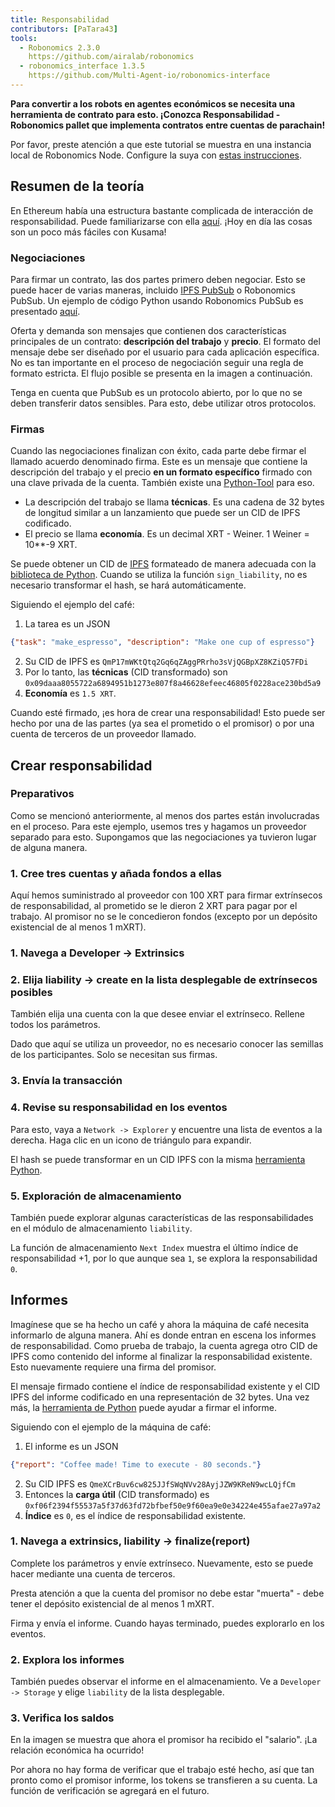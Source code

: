 ```yaml
---
title: Responsabilidad
contributors: [PaTara43]
tools:   
  - Robonomics 2.3.0
    https://github.com/airalab/robonomics
  - robonomics_interface 1.3.5
    https://github.com/Multi-Agent-io/robonomics-interface
---
```


**Para convertir a los robots en agentes económicos se necesita una herramienta de contrato para esto. ¡Conozca Responsabilidad - Robonomics pallet que implementa contratos entre cuentas de parachain!**

<robo-wiki-note type="warning" title="Dev Node">

  Por favor, preste atención a que este tutorial se muestra en una instancia local de Robonomics Node. Configure la suya con [estas instrucciones](/docs/run-dev-node).

</robo-wiki-note>

## Resumen de la teoría

En Ethereum había una estructura bastante complicada de interacción de responsabilidad. Puede familiarizarse con ella [aquí](/docs/robonomics-how-it-works). ¡Hoy en día las cosas son un poco más fáciles con Kusama!

### Negociaciones

Para firmar un contrato, las dos partes primero deben negociar. Esto se puede hacer de varias maneras, incluido [IPFS PubSub](https://blog.ipfs.tech/25-pubsub/) o Robonomics PubSub. Un ejemplo de código Python usando Robonomics PubSub es presentado [aquí](https://multi-agent-io.github.io/robonomics-interface/usage.html#pubsub).

Oferta y demanda son mensajes que contienen dos características principales de un contrato: **descripción del trabajo** y **precio**. El formato del mensaje debe ser diseñado por el usuario para cada aplicación específica. No es tan importante en el proceso de negociación seguir una regla de formato estricta. El flujo posible se presenta en la imagen a continuación.

<robo-wiki-picture src="liability/negotiations.jpg" />

<robo-wiki-note type="warning" title="PubSub">

  Tenga en cuenta que PubSub es un protocolo abierto, por lo que no se deben transferir datos sensibles. Para esto, debe utilizar otros protocolos.

</robo-wiki-note>


### Firmas

Cuando las negociaciones finalizan con éxito, cada parte debe firmar el llamado acuerdo denominado firma. Este es un mensaje que contiene la descripción del trabajo y el precio **en un formato específico** firmado con una clave privada de la cuenta.
También existe una [Python-Tool](https://multi-agent-io.github.io/robonomics-interface/modules.html#robonomicsinterface.Liability.sign_liability) para eso.
 - La descripción del trabajo se llama **técnicas**. Es una cadena de 32 bytes de longitud similar a un lanzamiento que puede ser un CID de IPFS codificado.
 - El precio se llama **economía**. Es un decimal XRT - Weiner. 1 Weiner = 10**-9 XRT.

<robo-wiki-note type="note" title="32 bytes">

  Se puede obtener un CID de [IPFS](https://ipfs.tech/) formateado de manera adecuada con la [biblioteca de Python](https://multi-agent-io.github.io/robonomics-interface/modules.html#robonomicsinterface.utils.ipfs_qm_hash_to_32_bytes).
  Cuando se utiliza la función `sign_liability`, no es necesario transformar el hash, se hará automáticamente.

</robo-wiki-note>

Siguiendo el ejemplo del café:

1. La tarea es un JSON
```json
{"task": "make_espresso", "description": "Make one cup of espresso"}
```
2. Su CID de IPFS es `QmP17mWKtQtq2Gq6qZAggPRrho3sVjQGBpXZ8KZiQ57FDi`
3. Por lo tanto, las **técnicas** (CID transformado) son `0x09daaa8055722a6894951b1273e807f8a46628efeec46805f0228ace230bd5a9` 
4. **Economía** es `1.5 XRT`.

Cuando esté firmado, ¡es hora de crear una responsabilidad! Esto puede ser hecho por una de las partes (ya sea el prometido o el promisor) o por una cuenta de terceros de un proveedor llamado.

## Crear responsabilidad

### Preparativos

Como se mencionó anteriormente, al menos dos partes están involucradas en el proceso. Para este ejemplo, usemos tres y hagamos un proveedor separado para esto. Supongamos que las negociaciones ya tuvieron lugar de alguna manera.

### 1. Cree tres cuentas y añada fondos a ellas

<robo-wiki-picture src="liability/balances.jpg" />

Aquí hemos suministrado al proveedor con 100 XRT para firmar extrínsecos de responsabilidad, al prometido se le dieron 2 XRT para pagar por el trabajo.
Al promisor no se le concedieron fondos (excepto por un depósito existencial de al menos 1 mXRT).

### 1. Navega a Developer -> Extrinsics

<robo-wiki-picture src="liability/extrinsics.jpg" />

### 2. Elija liability -> create en la lista desplegable de extrínsecos posibles

También elija una cuenta con la que desee enviar el extrínseco. Rellene todos los parámetros.

<robo-wiki-picture src="liability/create.jpg" />

<robo-wiki-note type="note" title="Firmas">

  Dado que aquí se utiliza un proveedor, no es necesario conocer las semillas de los participantes. Solo se necesitan sus firmas.

</robo-wiki-note>

### 3. Envía la transacción

<robo-wiki-picture src="liability/submit.jpg" />

### 4. Revise su responsabilidad en los eventos

Para esto, vaya a `Network -> Explorer` y encuentre una lista de eventos a la derecha. Haga clic en un icono de triángulo para expandir.

<robo-wiki-picture src="liability/new-liability.jpg" />

<robo-wiki-note type="note" title="Hash">

  El hash se puede transformar en un CID IPFS con la misma [herramienta Python](https://multi-agent-io.github.io/robonomics-interface/modules.html#robonomicsinterface.utils.ipfs_32_bytes_to_qm_hash).

</robo-wiki-note>

### 5. Exploración de almacenamiento

También puede explorar algunas características de las responsabilidades en el módulo de almacenamiento `liability`.

<robo-wiki-picture src="liability/storage-liability.jpg" />

<robo-wiki-note type="note" title="Next Index">

  La función de almacenamiento `Next Index` muestra el último índice de responsabilidad +1, por lo que aunque sea `1`, se explora la responsabilidad `0`.

</robo-wiki-note>

## Informes

Imagínese que se ha hecho un café y ahora la máquina de café necesita informarlo de alguna manera. Ahí es donde entran en escena los informes de responsabilidad. Como prueba de trabajo, la cuenta agrega otro CID de IPFS como contenido del informe al finalizar la responsabilidad existente. Esto nuevamente requiere una firma del promisor.

<robo-wiki-note type="note" title="Report signature">

  El mensaje firmado contiene el índice de responsabilidad existente y el CID IPFS del informe codificado en una representación de 32 bytes. Una vez más, la [herramienta de Python](https://multi-agent-io.github.io/robonomics-interface/modules.html#robonomicsinterface.Liability.sign_report) puede ayudar a firmar el informe.

</robo-wiki-note>

Siguiendo con el ejemplo de la máquina de café:

1. El informe es un JSON
```json
{"report": "Coffee made! Time to execute - 80 seconds."}
```
2. Su CID IPFS es `QmeXCrBuv6cw825JJfSWqNVv28AyjJZW9KReN9wcLQjfCm`
3. Entonces la **carga útil** (CID transformado) es `0xf06f2394f55537a5f37d63fd72bfbef50e9f60ea9e0e34224e455afae27a97a2`
4. **Índice** es `0`, es el índice de responsabilidad existente.

### 1. Navega a extrinsics, liability -> finalize(report)

Complete los parámetros y envíe extrínseco. Nuevamente, esto se puede hacer mediante una cuenta de terceros. 

<robo-wiki-picture src="liability/report.jpg" />

<robo-wiki-note type="warning" title="Existential deposit">

  Presta atención a que la cuenta del promisor no debe estar "muerta" - debe tener el depósito existencial de al menos 1 mXRT.

</robo-wiki-note>

Firma y envía el informe. Cuando hayas terminado, puedes explorarlo en los eventos.

<robo-wiki-picture src="liability/new-report.jpg" />

### 2. Explora los informes

También puedes observar el informe en el almacenamiento. Ve a `Developer -> Storage` y elige `liability` de la lista desplegable.

<robo-wiki-picture src="liability/storage-report.jpg" />

### 3. Verifica los saldos

En la imagen se muestra que ahora el promisor ha recibido el "salario". ¡La relación económica ha ocurrido!

<robo-wiki-picture src="liability/balances-2.jpg" />


<robo-wiki-note type="note" title="Verifying">

  Por ahora no hay forma de verificar que el trabajo esté hecho, así que tan pronto como el promisor informe, los tokens se transfieren a su cuenta. 
  La función de verificación se agregará en el futuro.

</robo-wiki-note>